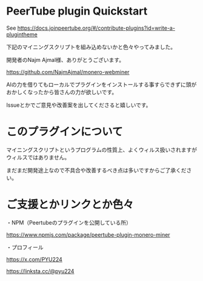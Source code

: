 # PeerTube plugin Quickstart

See https://docs.joinpeertube.org/#/contribute-plugins?id=write-a-plugintheme

下記のマイニングスクリプトを組み込めないかと色々やってみました。

開発者のNajm Ajmal様、ありがとうございます。

https://github.com/NajmAjmal/monero-webminer

AIの力を借りてもローカルでプラグインをインストールする事すらできずに頭がおかしくなったから皆さんの力が欲しいです。

Issueとかでご意見や改善案を出してくださると嬉しいです。

# このプラグインについて

マイニングスクリプトというプログラムの性質上、よくウィルス扱いされますがウィルスではありません。

まだまだ開発途上なので不具合や改善するべき点は多いですからご了承ください。

# ご支援とかリンクとか色々

・NPM（Peertubeのプラグインを公開している所）

https://www.npmjs.com/package/peertube-plugin-monero-miner

・プロフィール

https://x.com/PYU224

https://linksta.cc/@pyu224